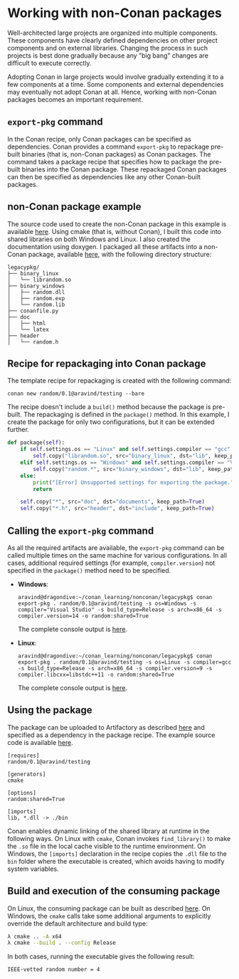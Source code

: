 Working with non-Conan packages
===============================

Well-architected large projects are organized into multiple components. These components have clearly defined dependencies on other project components and on external libraries. Changing the process in such projects is best done gradually because any "big bang" changes are difficult to execute correctly.

Adopting Conan in large projects would involve gradually extending it to a few components at a time. Some components and external dependencies may eventually not adopt Conan at all. Hence, working with non-Conan packages becomes an important requirement.

`export-pkg` command
--------------------

In the Conan recipe, only Conan packages can be specified as dependencies. Conan provides a command `export-pkg` to repackage pre-built binaries (that is, non-Conan packages) as Conan packages. The command takes a package recipe that specifies how to package the pre-built binaries into the Conan package. These repackaged Conan packages can then be specified as dependencies like any other Conan-built packages.

non-Conan package example
-------------------------

The source code used to create the non-Conan package in this example is available [here](../nonconan/random). Using cmake (that is, without Conan), I built this code into shared libraries on both Windows and Linux. I also created the documentation using doxygen. I packaged all these artifacts into a non-Conan package, available [here](../nonconan/legacypkg), with the following directory structure:

```
legacypkg/
├── binary_linux
│   └── librandom.so
├── binary_windows
│   ├── random.dll
│   ├── random.exp
│   └── random.lib
├── conanfile.py
├── doc
│   ├── html
│   └── latex
├── header
│   └── random.h
```

Recipe for repackaging into Conan package
-----------------------------------------

The template recipe for repackaging is created with the following command:

    conan new random/0.1@aravind/testing --bare

The recipe doesn't include a `build()` method because the package is pre-built. The repackaging is defined in the `package()` method. In this example, I create the package for only two configurations, but it can be extended further.

```py
def package(self):
    if self.settings.os == "Linux" and self.settings.compiler == "gcc" and self.settings.build_type == "Release" and self.settings.arch == "x86_64" and self.options.shared == True:
        self.copy("librandom.so", src="binary_linux", dst="lib", keep_path=False)
    elif self.settings.os == "Windows" and self.settings.compiler == "Visual Studio" and self.settings.build_type == "Release" and self.settings.arch == "x86_64" and self.options.shared == True:
        self.copy("random.*", src="binary_windows", dst="lib", keep_path=False)
    else:
        print("[Error] Unsupported settings for exporting the package.")
        return

    self.copy("*", src="doc", dst="documents", keep_path=True)
    self.copy("*.h", src="header", dst="include", keep_path=True)
```

Calling the `export-pkg` command
--------------------------------

As all the required artifacts are available, the `export-pkg` command can be called multiple times on the same machine for various configurations. In all cases, additional required settings (for example, `compiler.version`) not specified in the `package()` method need to be specified.

* **Windows**:

      aravind@dragondive:~/conan_learning/nonconan/legacypkg$ conan export-pkg . random/0.1@aravind/testing -s os=Windows -s compiler="Visual Studio" -s build_type=Release -s arch=x86_64 -s compiler.version=14 -o random:shared=True

  The complete console output is [here](../logs/conan-export-pkg-windows-console-output.txt).

* **Linux**:

      aravind@dragondive:~/conan_learning/nonconan/legacypkg$ conan export-pkg . random/0.1@aravind/testing -s os=Linux -s compiler=gcc -s build_type=Release -s arch=x86_64 -s compiler.version=9 -s compiler.libcxx=libstdc++11 -o random:shared=True

  The complete console output is [here](../logs/conan-export-pkg-linux-console-output.txt).

Using the package
-----------------

The package can be uploaded to Artifactory as described [here](publish-conan-package-to-artifactory.md) and specified as a dependency in the package recipe. The example source code is available [here](../nonconan/random_use).

```
[requires]
random/0.1@aravind/testing

[generators]
cmake

[options]
random:shared=True

[imports]
lib, *.dll -> ./bin
```

Conan enables dynamic linking of the shared library at runtime in the following ways. On Linux with `cmake`, Conan invokes `find_library()` to make the `.so` file in the local cache visible to the runtime environment. On Windows, the `[imports]` declaration in the recipe copies the `.dll` file to the `bin` folder where the executable is created, which avoids having to modify system variables.

Build and execution of the consuming package
--------------------------------------------

On Linux, the consuming package can be built as described [here](getting-started-with-conan.md). On Windows, the `cmake` calls take some additional arguments to explicitly override the default architecture and build type:

```bash
λ cmake .. -A x64
λ cmake --build . --config Release
```

In both cases, running the executable gives the following result:

    IEEE-vetted random number = 4
